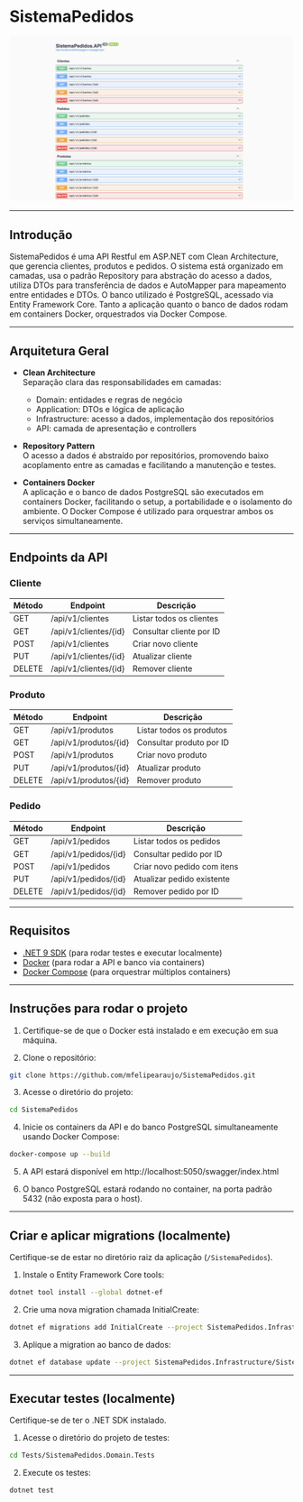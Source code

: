 # SistemaPedidos

![Captura de tela](assets/captura-de-tela.png)

---

## Introdução

SistemaPedidos é uma API Restful em ASP.NET com Clean Architecture, que gerencia clientes, produtos e pedidos. O sistema está organizado em camadas, usa o padrão Repository para abstração do acesso a dados, utiliza DTOs para transferência de dados e AutoMapper para mapeamento entre entidades e DTOs. O banco utilizado é PostgreSQL, acessado via Entity Framework Core. Tanto a aplicação quanto o banco de dados rodam em containers Docker, orquestrados via Docker Compose.

---

## Arquitetura Geral

-   **Clean Architecture**  
    Separação clara das responsabilidades em camadas:
    -   Domain: entidades e regras de negócio
    -   Application: DTOs e lógica de aplicação
    -   Infrastructure: acesso a dados, implementação dos repositórios
    -   API: camada de apresentação e controllers

-   **Repository Pattern**  
    O acesso a dados é abstraído por repositórios, promovendo baixo acoplamento entre as camadas e facilitando a manutenção e testes.

-   **Containers Docker**  
    A aplicação e o banco de dados PostgreSQL são executados em containers Docker, facilitando o setup, a portabilidade e o isolamento do ambiente. O Docker Compose é utilizado para orquestrar ambos os serviços simultaneamente.

---

## Endpoints da API

### Cliente

| Método | Endpoint              | Descrição                |
| ------ | --------------------- | ------------------------ |
| GET    | /api/v1/clientes      | Listar todos os clientes |
| GET    | /api/v1/clientes/{id} | Consultar cliente por ID |
| POST   | /api/v1/clientes      | Criar novo cliente       |
| PUT    | /api/v1/clientes/{id} | Atualizar cliente        |
| DELETE | /api/v1/clientes/{id} | Remover cliente          |

### Produto

| Método | Endpoint              | Descrição                |
| ------ | --------------------- | ------------------------ |
| GET    | /api/v1/produtos      | Listar todos os produtos |
| GET    | /api/v1/produtos/{id} | Consultar produto por ID |
| POST   | /api/v1/produtos      | Criar novo produto       |
| PUT    | /api/v1/produtos/{id} | Atualizar produto        |
| DELETE | /api/v1/produtos/{id} | Remover produto          |

### Pedido

| Método | Endpoint             | Descrição                   |
| ------ | -------------------- | --------------------------- |
| GET    | /api/v1/pedidos      | Listar todos os pedidos     |
| GET    | /api/v1/pedidos/{id} | Consultar pedido por ID     |
| POST   | /api/v1/pedidos      | Criar novo pedido com itens |
| PUT    | /api/v1/pedidos/{id} | Atualizar pedido existente  |
| DELETE | /api/v1/pedidos/{id} | Remover pedido por ID       |

---

## Requisitos

-   [.NET 9 SDK](https://dotnet.microsoft.com/pt-br/download) (para rodar testes e executar localmente)
-   [Docker](https://docs.docker.com/get-docker/) (para rodar a API e banco via containers)
-   [Docker Compose](https://docs.docker.com/compose/) (para orquestrar múltiplos containers)

---

## Instruções para rodar o projeto

1. Certifique-se de que o Docker está instalado e em execução em sua máquina.

2. Clone o repositório:

```bash
git clone https://github.com/mfelipearaujo/SistemaPedidos.git
```

3. Acesse o diretório do projeto:

```bash
cd SistemaPedidos
```

4. Inicie os containers da API e do banco PostgreSQL simultaneamente usando Docker Compose:

```bash
docker-compose up --build
```

5. A API estará disponível em http://localhost:5050/swagger/index.html

6. O banco PostgreSQL estará rodando no container, na porta padrão 5432 (não exposta para o host).

---

## Criar e aplicar migrations (localmente)

Certifique-se de estar no diretório raiz da aplicação (`/SistemaPedidos`).

1. Instale o Entity Framework Core tools:

```bash
dotnet tool install --global dotnet-ef
```

2. Crie uma nova migration chamada InitialCreate:

```bash
dotnet ef migrations add InitialCreate --project SistemaPedidos.Infrastructure/SistemaPedidos.Infrastructure.csproj --startup-project SistemaPedidos.API/SistemaPedidos.API.csproj
```

3. Aplique a migration ao banco de dados:

```bash
dotnet ef database update --project SistemaPedidos.Infrastructure/SistemaPedidos.Infrastructure.csproj --startup-project SistemaPedidos.API/SistemaPedidos.API.csproj
```

---

## Executar testes (localmente)

Certifique-se de ter o .NET SDK instalado.

1. Acesse o diretório do projeto de testes:

```bash
cd Tests/SistemaPedidos.Domain.Tests
```

2. Execute os testes:

```bash
dotnet test
```
